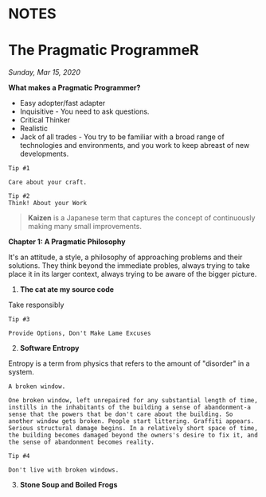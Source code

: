 # NOTES

# The Pragmatic ProgrammeR

*Sunday, Mar 15, 2020*

**What makes a Pragmatic Programmer?**

- Easy adopter/fast adapter
- Inquisitive - You need to ask questions.
- Critical Thinker
- Realistic
- Jack of all trades - You try to be familiar with a broad range of technologies and environments, and you work to keep abreast of new developments.

```
Tip #1

Care about your craft.
```



```
Tip #2
Think! About your Work
```



> **Kaizen** is a Japanese term that captures the concept of continuously making many small improvements.



**Chapter 1: A Pragmatic Philosophy**

It's an attitude, a style, a philosophy of approaching problems and their solutions. They think beyond the immediate probles, always trying to take place it in its larger context, always trying to be aware of the bigger picture.

1. **The cat ate my source code**

Take responsibly

```
Tip #3

Provide Options, Don't Make Lame Excuses
```



2. **Software Entropy**

Entropy is a term from physics that refers to the amount of "disorder" in a system.

```
A broken window.

One broken window, left unrepaired for any substantial length of time, instills in the inhabitants of the building a sense of abandonment-a sense that the powers that be don't care about the building. So another window gets broken. People start littering. Graffiti appears. Serious structural damage begins. In a relatively short space of time, the building becomes damaged beyond the owners's desire to fix it, and the sense of abandonment becomes reality.
```



```
Tip #4

Don't live with broken windows.
```



3. **Stone Soup and Boiled Frogs**

